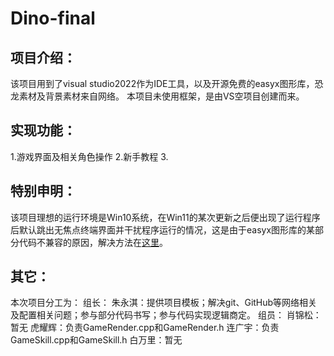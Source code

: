 # Dino-final

## 项目介绍：
该项目用到了visual studio2022作为IDE工具，以及开源免费的easyx图形库，恐龙素材及背景素材来自网络。
本项目未使用框架，是由VS空项目创建而来。

## 实现功能：
1.游戏界面及相关角色操作
2.新手教程
3.

## 特别申明：
该项目理想的运行环境是Win10系统，在Win11的某次更新之后便出现了运行程序后默认跳出无焦点终端界面并干扰程序运行的情况，这是由于easyx图形库的某部分代码不兼容的原因，解决方法在[这里](https://qa.codebus.cn/question/2449)。

## 其它：
本次项目分工为：
组长：
朱永淇：提供项目模板；解决git、GitHub等网络相关及配置相关问题；参与部分代码书写；参与代码实现逻辑商定。
组员：
肖锦松：暂无
虎耀辉：负责GameRender.cpp和GameRender.h
连广宇：负责GameSkill.cpp和GameSkill.h
白万里：暂无









